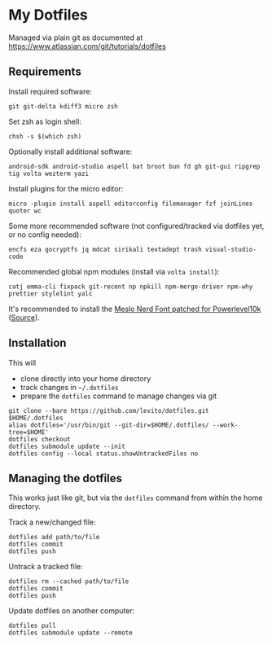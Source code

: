 # My Dotfiles

Managed via plain git as documented at https://www.atlassian.com/git/tutorials/dotfiles


## Requirements

Install required software:
```
git git-delta kdiff3 micro zsh
```

Set zsh as login shell:
```
chsh -s $(which zsh)
```

Optionally install additional software:
```
android-sdk android-studio aspell bat broot bun fd gh git-gui ripgrep tig volta wezterm yazi
```

Install plugins for the micro editor:
```
micro -plugin install aspell editorconfig filemanager fzf joinLines quoter wc
```

Some more recommended software (not configured/tracked via dotfiles yet, or no config needed):
```
encfs eza gocryptfs jq mdcat sirikali textadept trash visual-studio-code
```

Recommended global npm modules (install via `volta install`):
```
catj emma-cli fixpack git-recent np npkill npm-merge-driver npm-why prettier stylelint yalc
```

It's recommended to install the [Meslo Nerd Font patched for Powerlevel10k](https://github.com/romkatv/powerlevel10k/tree/master?tab=readme-ov-file#meslo-nerd-font-patched-for-powerlevel10k) ([Source](https://github.com/romkatv/nerd-fonts)).


## Installation

This will
- clone directly into your home directory
- track changes in `~/.dotfiles` 
- prepare the `dotfiles` command to manage changes via git

```
git clone --bare https://github.com/levito/dotfiles.git $HOME/.dotfiles
alias dotfiles='/usr/bin/git --git-dir=$HOME/.dotfiles/ --work-tree=$HOME'
dotfiles checkout
dotfiles submodule update --init
dotfiles config --local status.showUntrackedFiles no
```


## Managing the dotfiles

This works just like git, but via the `dotfiles` command from within the home directory.

Track a new/changed file:
```
dotfiles add path/to/file
dotfiles commit
dotfiles push
```

Untrack a tracked file:
```
dotfiles rm --cached path/to/file
dotfiles commit
dotfiles push
```

Update dotfiles on another computer:
```
dotfiles pull
dotfiles submodule update --remote
```
